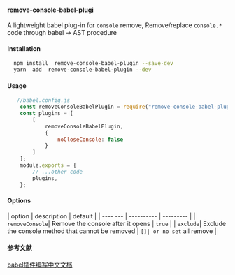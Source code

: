 
#### remove-console-babel-plugi
A lightweight babel plug-in for `console` remove, Remove/replace `console.*` code through babel -> AST procedure


#### Installation
```sh
  npm install  remove-console-babel-plugin --save-dev
  yarn  add  remove-console-babel-plugin --dev
```


#### Usage

```javascript
   //babel.config.js
    const removeConsoleBabelPlugin = require("remove-console-babel-plugin");
    const plugins = [
        [
            removeConsoleBabelPlugin,
            {
                noCloseConsole: false
            }
        ]
    ];
    module.exports = {
        // ...other code
        plugins,
    };

```

#### Options

| option   | description  | default   | 
| ---- --- | ---------- | --------- |
| `removeConsole`| Remove the console after it opens | `true` |
| `exclude`| Exclude the console method that cannot be removed | `[]| or no set` all remove |

#### 参考文献
[babel插件编写中文文档](https://github.com/jamiebuilds/babel-handbook/blob/master/translations/zh-Hans/plugin-handbook.md)

